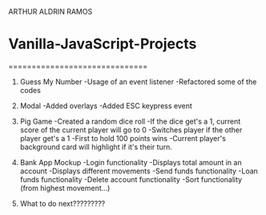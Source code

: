 ARTHUR ALDRIN RAMOS
# Vanilla-JavaScript-Projects
==============================

1. Guess My Number
-Usage of an event listener
-Refactored some of the codes

2. Modal
-Added overlays
-Added ESC keypress event

3. Pig Game
-Created a random dice roll
-If the dice get's a 1, current score of the current player will go to 0
-Switches player if the other player get's a 1
-First to hold 100 points wins
-Current player's background card will highlight if it's their turn.

4. Bank App Mockup
-Login functionality
-Displays total amount in an account
-Displays different movements
-Send funds functionality
-Loan funds functionality 
-Delete account functionality
-Sort functionality (from highest movement...)

5. What to do next????????? 







